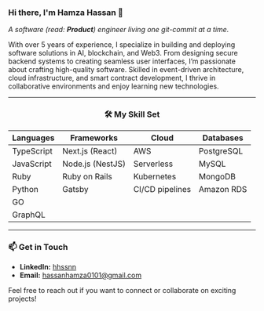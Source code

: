 ### Hi there, I'm Hamza Hassan 👋  
_A software (read: **Product**) engineer living one git-commit at a time._

With over 5 years of experience, I specialize in building and deploying software solutions in AI, blockchain, and Web3. 
From designing secure backend systems to creating seamless user interfaces, I’m passionate about crafting high-quality software. 
Skilled in event-driven architecture, cloud infrastructure, and smart contract development, I thrive in collaborative environments and enjoy learning new technologies.

---
<div align="center">

### 🛠 My Skill Set

  
| **Languages**     | **Frameworks**      | **Cloud**       | **Databases**  |
|-------------------|---------------------|-----------------|----------------|
| TypeScript        | Next.js (React)     | AWS             | PostgreSQL     |
| JavaScript        | Node.js (NestJS)    | Serverless      | MySQL          |
| Ruby              | Ruby on Rails       | Kubernetes      | MongoDB        |
| Python            | Gatsby              | CI/CD pipelines | Amazon RDS     |
| GO                |                     |                 |                |
| GraphQL           |                     |                 |                |

</div>

---

### 📫 Get in Touch
- **LinkedIn:** [hhssnn](https://www.linkedin.com/in/hhssnn)
- **Email:** hassanhamza0101@gmail.com

Feel free to reach out if you want to connect or collaborate on exciting projects!
